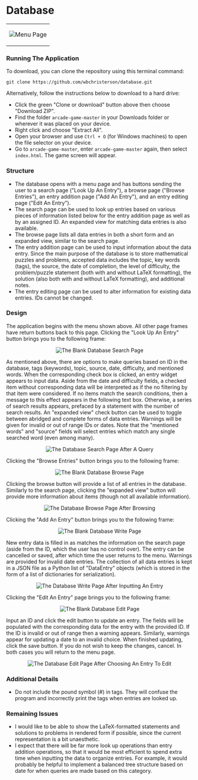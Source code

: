 # Database

<table><tr><td>
  <p align="center">
    <img src="img/database-home.png" alt="Menu Page">
  </p>
</td></tr></table>

### Running The Application
To download, you can clone the repository using this terminal command:
```
git clone https://github.com/wbchristerson/database.git
```

Alternatively, follow the instructions below to download to a hard drive:
* Click the green "Clone or download" button above then choose "Download ZIP".
* Find the folder `arcade-game-master` in your Downloads folder or wherever it was placed on your device.
* Right click and choose "Extract All".
* Open your browser and use `Ctrl + O` (for Windows machines) to open the file selector on your device.
* Go to `arcade-game-master`, enter `arcade-game-master` again, then select `index.html`. The game screen will appear.

### Structure
* The database opens with a menu page and has buttons sending the user to a search page ("Look Up An Entry"), a browse page ("Browse Entries"), an entry addition page ("Add An Entry"), and an entry editing page ("Edit An Entry").
* The search page can be used to look up entries based on various pieces of information listed below for the entry addition page as well as by an assigned ID. An expanded view for matching data entries is also available.
* The browse page lists all data entries in both a short form and an expanded view, similar to the search page.
* The entry addition page can be used to input information about the data entry. Since the main purpose of the database is to store mathematical puzzles and problems, accepted data includes the topic, key words (tags), the source, the date of completion, the level of difficulty, the problem/puzzle statement (both with and without LaTeX formatting), the solution (also both with and without LaTeX formatting), and additional notes.
* The entry editing page can be used to alter information for existing data entries. IDs cannot be changed.


### Design
The application begins with the menu shown above. All other page frames have return buttons back to this page. Clicking the "Look Up An Entry" button brings you to the following frame:

<p align="center">
  <img src="img/database-search-blank.png" alt="The Blank Database Search Page">
</p>

As mentioned above, there are options to make queries based on ID in the database, tags (keywords), topic, source, date, difficulty, and mentioned words. When the corresponding check box is clicked, an entry widget appears to input data. Aside from the date and difficulty fields, a checked item without corresponding data will be interpreted as if the no filtering by that item were considered. If no items match the search conditions, then a message to this effect appears in the following text box. Otherwise, a series of search results appears, prefaced by a statement with the number of search results. An "expanded view" check button can be used to toggle between abridged and complete forms of data entries. Warnings will be given for invalid or out of range IDs or dates. Note that the "mentioned words" and "source" fields will select entries which match any single searched word (even among many).

<p align="center">
  <img src="img/database-search-data.png" alt="The Database Search Page After A Query">
</p>

Clicking the "Browse Entries" button brings you to the following frame:

<p align="center">
  <img src="img/database-browse-blank.png" alt = "The Blank Database Browse Page">
</p>

Clicking the browse button will provide a list of all entries in the database. Similarly to the search page, clicking the "expanded view" button will provide more information about items (though not all available information).

<p align="center">
  <img src="img/database-browse-data.png" alt = "The Database Browse Page After Browsing">
</p>

Clicking the "Add An Entry" button brings you to the following frame:

<p align="center">
  <img src="img/database-write-blank.png" alt = "The Blank Database Write Page">
</p>

New entry data is filled in as matches the information on the search page (aside from the ID, which the user has no control over). The entry can be cancelled or saved, after which time the user returns to the menu. Warnings are provided for invalid date entries. The collection of all data entries is kept in a JSON file as a Python list of "DataEntry" objects (which is stored in the form of a list of dictionaries for serialization).

<p align="center">
  <img src="img/database-write-data.png" alt = "The Database Write Page After Inputting An Entry">
</p>

Clicking the "Edit An Entry" page brings you to the following frame:

<p align="center">
  <img src="img/database-edit-blank.png" alt = "The Blank Database Edit Page">
</p>

Input an ID and click the edit button to update an entry. The fields will be populated with the corresponding data for the entry with the provided ID. If the ID is invalid or out of range then a warning appears. Similarly, warnings appear for updating a date to an invalid choice. When finished updating, click the save button. If you do not wish to keep the changes, cancel. In both cases you will return to the menu page.

<p align="center">
  <img src="img/database-edit-data.png" alt = "The Database Edit Page After Choosing An Entry To Edit">
</p>

### Additional Details
* Do not include the pound symbol (#) in tags. They will confuse the program and incorrectly print the tags when entries are looked up.

### Remaining Issues
* I would like to be able to show the LaTeX-formatted statements and solutions to problems in rendered form if possible, since the current representation is a bit unaesthetic.
* I expect that there will be far more look up operations than entry addition operations, so that it would be most efficient to spend extra time when inputting the data to organize entries. For example, it would probably be helpful to implement a balanced tree structure based on date for when queries are made based on this category.

